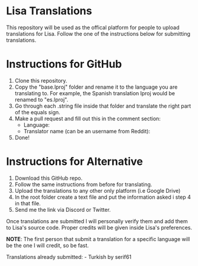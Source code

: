 # Lisa Translations

This repository will be used as the offical platform for people to upload translations for Lisa. Follow the one of the instructions below for submitting translations.

# Instructions for GitHub
1. Clone this repository.
2. Copy the "base.lproj" folder and rename it to the language you are translating to. For example, the Spanish translation lproj would be renamed to "es.lproj".
3. Go through each .string file inside that folder and translate the right part of the equals sign.
4. Make a pull request and fill out this in the comment section:
      - Language:
      - Translator name (can be an username from Reddit):
5. Done!

# Instructions for Alternative
1. Download this GitHub repo.
2. Follow the same instructions from before for translating.
3. Upload the translations to any other only platform (i.e Google Drive)
4. In the root folder create a text file and put the information asked i step 4 in that file.
5. Send me the link via Discord or Twitter.

Once translations are submitted I will personally verify them and add them to Lisa's source code. Proper credits will be given inside Lisa's preferences.

**NOTE**: The first person that submit a translation for a specific language will be the one I will credit, so be fast.

Translations already submitted:
      - Turkish by serif61
